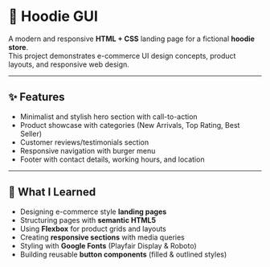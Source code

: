 # 👕 Hoodie GUI  

A modern and responsive **HTML + CSS** landing page for a fictional **hoodie store**.  
This project demonstrates e-commerce UI design concepts, product layouts, and responsive web design.  

---

## ✨ Features  
- Minimalist and stylish hero section with call-to-action  
- Product showcase with categories (New Arrivals, Top Rating, Best Seller)  
- Customer reviews/testimonials section  
- Responsive navigation with burger menu  
- Footer with contact details, working hours, and location  

---

## 📘 What I Learned  
- Designing e-commerce style **landing pages**  
- Structuring pages with **semantic HTML5**  
- Using **Flexbox** for product grids and layouts  
- Creating **responsive sections** with media queries  
- Styling with **Google Fonts** (Playfair Display & Roboto)  
- Building reusable **button components** (filled & outlined styles)  
